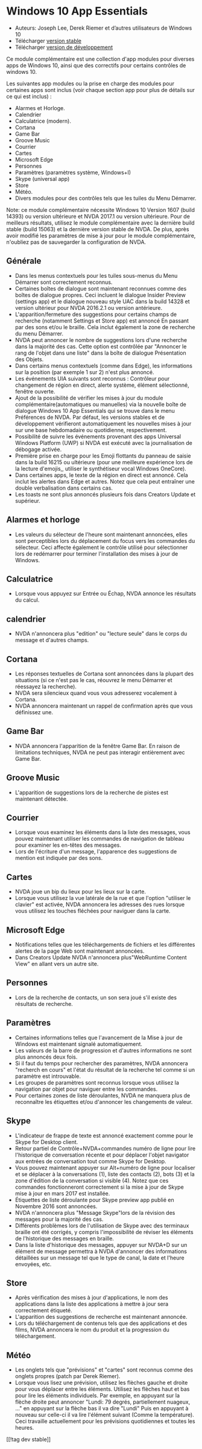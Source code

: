# Windows 10 App Essentials #

* Auteurs: Joseph Lee, Derek Riemer et d’autres utilisateurs de Windows 10
* Télécharger [version stable][1]
* Télécharger [version de développement][2]

Ce module complémentaire est une collection d'app modules pour diverses apps
de Windows 10, ainsi que des correctifs pour certains contrôles de windows
10.

Les suivantes app modules ou la prise en charge des modules pour certaines
apps sont inclus (voir chaque section app pour plus de détails sur ce qui
est inclus) :

* Alarmes et Horloge.
* Calendrier
* Calculatrice (modern).
* Cortana
* Game Bar
* Groove Music
* Courrier
* Cartes
* Microsoft Edge
* Personnes
* Paramètres (paramètres système, Windows+I)
* Skype (universal app)
* Store
* Météo.
* Divers modules pour des contrôles tels que les tuiles du Menu Démarrer.

Note: ce module complémentaire nécessite Windows 10 Version 1607 (build
14393) ou version ultérieure et NVDA 2017.1 ou version ultérieure. Pour de
meilleurs résultats, utilisez le module complémentaire avec la dernière
build stable (build 15063) et la dernière version stable de NVDA. De plus,
après avoir modifié les paramètres de mise à jour pour le module
complémentaire, n'oubliez pas de sauvegarder la configuration de NVDA.

## Générale

* Dans les menus contextuels pour les tuiles sous-menus du Menu Démarrer
  sont correctement reconnus.
* Certaines boîtes de dialogue sont maintenant reconnues comme des boîtes de
  dialogue propres. Ceci incluent le dialogue Insider Preview (settings app)
  et le dialogue nouveau style UAC dans la build 14328 et version ultérieur
  pour NVDA 2016.2.1 ou version antérieure.
* L'apparition/fermeture des suggestions pour certains champs de recherche
  (notamment Settings et Store app) est annoncé En passant par des sons
  et/ou le braille. Cela inclut également la zone de recherche du menu
  Démarrer.
* NVDA peut annoncer le nombre de suggestions lors d'une recherche dans la
  majorité des cas. Cette option est contrôlée par "Annoncer le rang de
  l'objet dans une liste" dans la boîte de dialogue Présentation des Objets.
* Dans certains menus contextuels (comme dans Edge), les informations sur la
  position (par exemple 1 sur 2) n'est plus annoncé.
* Les événements UIA suivants sont reconnus : Contrôleur pour changement de
  région en direct, alerte système, élément sélectionné, fenêtre ouverte.
* Ajout de la possibilité de vérifier les mises à jour du module
  complémentaire(automatiques ou manuelles) via la nouvelle boîte de
  dialogue Windows 10 App Essentials qui se trouve dans le menu Préférences
  de NVDA. Par défaut, les versions stables et de développement vérifieront
  automatiquement les nouvelles mises à jour sur une base hebdomadaire ou
  quotidienne, respectivement.
* Possibilité de suivre les événements provenant des apps Universal Windows
  Platform (UWP) si NVDA est exécuté avec la journalisation de débogage
  activée.
* Première prise en charge pour les Emoji flottants du panneau de saisie
  dans la build 16215 ou ultérieure (pour une meilleure expérience lors de
  la lecture d'emojis,, utiliser le synthétiseur vocal Windows OneCore).
* Dans certaines apps, le texte de la région en direct est annoncé. Cela
  inclut les alertes dans Edge et autres. Notez que cela peut entraîner une
  double verbalisation dans certains cas.
* Les toasts ne sont plus annoncés plusieurs fois dans Creators Update et
  supérieur.

## Alarmes et horloge

* Les valeurs du sélecteur de l'heure sont maintenant annoncées, elles sont
  perceptibles lors du déplacement du focus vers les commandes du
  sélecteur. Ceci affecte également le contrôle utilisé pour sélectionner
  lors de redémarrer pour terminer l'installation des mises à jour de
  Windows.

## Calculatrice

* Lorsque vous appuyez sur Entrée ou Échap, NVDA annonce les résultats du
  calcul.

## calendrier

* NVDA n'annoncera plus "edition" ou "lecture seule" dans le corps du
  message et d'autres  champs.

## Cortana

* Les réponses textuelles de Cortana sont annoncées dans la plupart des
  situations (si ce n'est pas le cas, réouvrez le menu Démarrer et réessayez
  la recherche).
* NVDA sera silencieux quand vous vous adresserez vocalement à Cortana.
* NVDA annoncera maintenant un rappel de confirmation après que vous
  définissez une.

## Game Bar

* NVDA annoncera l'apparition de la fenêtre Game Bar. En raison de
  limitations techniques, NVDA ne peut pas interagir entièrement avec Game
  Bar.

## Groove Music

* L'apparition de suggestions lors de la recherche de pistes est maintenant
  détectée.

## Courrier

* Lorsque vous examinez les éléments dans la liste des messages, vous pouvez
  maintenant utiliser les commandes de navigation de tableau pour examiner
  les en-têtes des messages.
* Lors de l'écriture d'un message, l'apparence des suggestions de mention
  est indiquée par des sons.

## Cartes

* NVDA joue un bip du lieux pour les lieux sur la carte.
* Lorsque vous utilisez la vue latérale de la rue et que l'option "utiliser
  le clavier" est activée, NVDA annoncera les adresses des rues lorsque vous
  utilisez les touches fléchées pour naviguer dans la carte.

## Microsoft Edge

* Notifications telles que les téléchargements de fichiers et les
  différentes alertes de la page Web sont maintenant annoncées.
* Dans Creators Update NVDA n'annoncera plus"WebRuntime Content View" en
  allant vers un autre site.

## Personnes

* Lors de la recherche de contacts, un son sera joué s'il existe des
  résultats de recherche.

## Paramètres

* Certaines informations telles que l'avancement de la Mise à jour de
  Windows est maintenant signalé automatiquement.
* Les valeurs de la barre de progression et d'autres informations ne sont
  plus annoncés deux fois.
* Si il faut du temps pour rechercher des paramètres, NVDA annoncera
  "recherch en cours" et l'état du résultat de la recherche tel comme si un
  paramètre est introuvable.
* Les groupes de paramètres sont reconnus lorsque vous utilisez la
  navigation par objet pour naviguer entre les commandes.
* Pour certaines zones de liste déroulantes, NVDA ne manquera plus de
  reconnaître les étiquettes et/ou d'annoncer les changements de valeur.

## Skype

* L'indicateur de frappe de texte est annoncé exactement comme pour le Skype
  for Desktop client.
* Retour partiel de Contrôle+NVDA+commandes numéro de ligne pour lire
  l'historique de conversation récente et pour déplacer l'objet navigator
  aux entrées de conversation tout comme Skype for Desktop.
* Vous pouvez maintenant appuyer sur Alt+numéro de ligne pour localiser et
  se déplacer à la conversations (1), liste des contacts (2), bots (3) et la
  zone d'édition de la conversation si visible (4). Notez que ces commandes
  fonctionneront correctement si la mise à jour de Skype mise à jour en mars
  2017 est installée.
* Étiquettes de liste déroulante pour Skype preview app publié en Novembre
  2016 sont annoncées.
* NVDA n'annoncera plus "Message Skype"lors de la révision des messages pour
  la majorité des cas.
* Différents problèmes lors de l'utilisation de Skype avec des terminaux
  braille ont été corrigés, y compris l'impossibilité de réviser les
  éléments de l'historique des messages en braille.
* Dans la liste d'historique des messages, appuyer sur NVDA+D sur un élément
  de message permettra à NVDA d'annoncer des informations détaillées sur un
  message tel que le type de canal, la date et l'heure envoyées, etc.

## Store

* Après vérification des mises à jour d'applications, le nom des
  applications dans la liste des applications à mettre à jour sera
  correctement étiqueté.
* L'apparition des suggestions de recherche est maintenant annoncée.
* Lors du téléchargement de contenus tels que des applications et des films,
  NVDA annoncera le nom du produit et la progression du téléchargement.

## Météo

* Les onglets tels que "prévisions" et "cartes" sont reconnus comme des
  onglets propres (patch par Derek Riemer).
* Lorsque vous lisez une prévision, utilisez les flèches gauche et droite
  pour vous déplacer entre les éléments. Utilisez les flèches haut et bas
  pour lire les éléments individuels. Par exemple, en appuyant sur la flèche
  droite peut annoncer "Lundi: 79 degrés, partiellement nuageux, ..." en
  appuyant sur la flèche bas il va dire "Lundi" Puis en appuyant à nouveau
  sur celle-ci il va lire l'élément suivant (Comme la température). Ceci
  travaille actuellement pour les prévisions quotidiennes et toutes les
  heures.

[[!tag dev stable]]

[1]: https://addons.nvda-project.org/files/get.php?file=w10

[2]: https://addons.nvda-project.org/files/get.php?file=w10-dev
